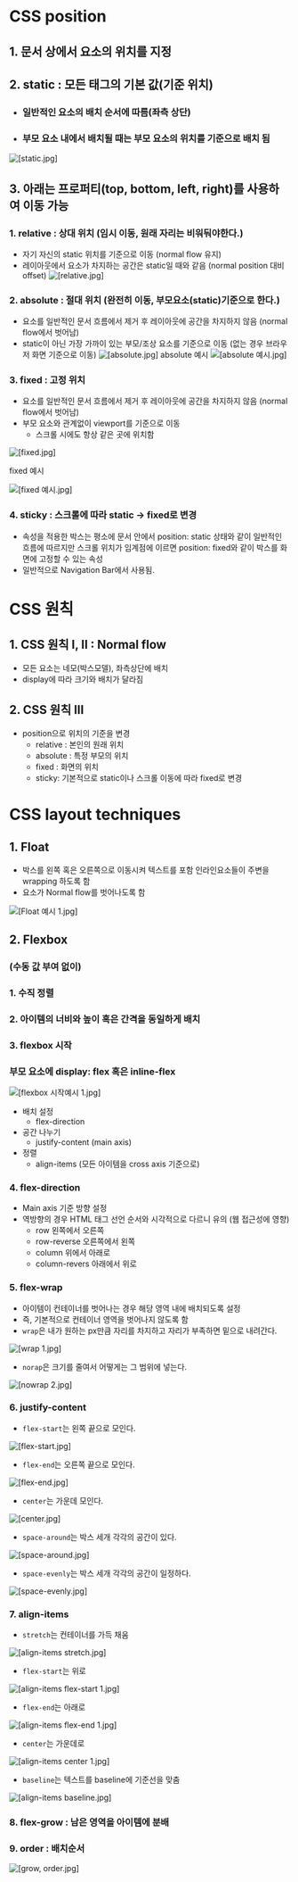 # CSS position
## 1. 문서 상에서 요소의 위치를 지정
## 2. static : 모든 태그의 기본 값(기준 위치)
- ### 일반적인 요소의 배치 순서에 따름(좌측 상단)
- ### 부모 요소 내에서 배치될 때는 부모 요소의 위치를 기준으로 배치 됨

![[static.jpg]](https://github.com/star2871/TIL/blob/master/web/web%203%EC%9D%BC%EC%B0%A8/web%203%EC%9D%BC%EC%B0%A8%20%EB%B3%B5%EC%8A%B5/%EC%9D%B4%EB%AF%B8%EC%A7%80%20%EC%9E%90%EB%A3%8C/static.jpg)

## 3. 아래는 프로퍼티(top, bottom, left, right)를 사용하여 이동 가능
### 1. relative : 상대 위치 (임시 이동, 원래 자리는 비워둬야한다.)
- 자기 자신의 static 위치를 기준으로 이동 (normal flow 유지)
- 레이아웃에서 요소가 차지하는 공간은 static일 때와 같음 (normal position 대비 offset)
![[relative.jpg]](https://github.com/star2871/TIL/blob/master/web/web%203%EC%9D%BC%EC%B0%A8/web%203%EC%9D%BC%EC%B0%A8%20%EB%B3%B5%EC%8A%B5/%EC%9D%B4%EB%AF%B8%EC%A7%80%20%EC%9E%90%EB%A3%8C/relative.jpg)
### 2. absolute : 절대 위치 (완전히 이동, 부모요소(static)기준으로 한다.)
- 요소를 일반적인 문서 흐름에서 제거 후 레이아웃에 공간을 차지하지 않음 (normal flow에서 벗어남) 
- static이 아닌 가장 가까이 있는 부모/조상 요소를 기준으로 이동 (없는 경우 브라우저 화면 기준으로 이동)
![[absolute.jpg]](https://github.com/star2871/TIL/blob/master/web/web%203%EC%9D%BC%EC%B0%A8/web%203%EC%9D%BC%EC%B0%A8%20%EB%B3%B5%EC%8A%B5/%EC%9D%B4%EB%AF%B8%EC%A7%80%20%EC%9E%90%EB%A3%8C/absolute.jpg)
absolute 예시
![[absolute 예시.jpg]](https://github.com/star2871/TIL/blob/master/web/web%203%EC%9D%BC%EC%B0%A8/web%203%EC%9D%BC%EC%B0%A8%20%EB%B3%B5%EC%8A%B5/%EC%9D%B4%EB%AF%B8%EC%A7%80%20%EC%9E%90%EB%A3%8C/absolute%20%EC%98%88%EC%8B%9C.jpg)
### 3. fixed : 고정 위치
- 요소를 일반적인 문서 흐름에서 제거 후 레이아웃에 공간을 차지하지 않음 (normal flow에서 벗어남)
- 부모 요소와 관계없이 viewport를 기준으로 이동
	- 스크롤 시에도 항상 같은 곳에 위치함

![[fixed.jpg]](https://github.com/star2871/TIL/blob/master/web/web%203%EC%9D%BC%EC%B0%A8/web%203%EC%9D%BC%EC%B0%A8%20%EB%B3%B5%EC%8A%B5/%EC%9D%B4%EB%AF%B8%EC%A7%80%20%EC%9E%90%EB%A3%8C/fixed.jpg)

fixed 예시

![[fixed 예시.jpg]](https://github.com/star2871/TIL/blob/master/web/web%203%EC%9D%BC%EC%B0%A8/web%203%EC%9D%BC%EC%B0%A8%20%EB%B3%B5%EC%8A%B5/%EC%9D%B4%EB%AF%B8%EC%A7%80%20%EC%9E%90%EB%A3%8C/fixed%20%EC%98%88%EC%8B%9C.jpg)
### 4. sticky : 스크롤에 따라 static -> fixed로 변경
- 속성을 적용한 박스는 평소에 문서 안에서 position: static 상태와 같이 일반적인 흐름에 따르지만 스크롤 위치가 임계점에 이르면 position: fixed와 같이 박스를 화면에 고정할 수 있는 속성
- 일반적으로 Navigation Bar에서 사용됨.

# CSS 원칙
## 1. CSS 원칙 I, II : Normal flow 
- 모든 요소는 네모(박스모델), 좌측상단에 배치 
- display에 따라 크기와 배치가 달라짐
## 2. CSS 원칙 III
- position으로 위치의 기준을 변경 
	- relative : 본인의 원래 위치
	- absolute : 특정 부모의 위치
	- fixed : 화면의 위치
	- sticky: 기본적으로 static이나 스크롤 이동에 따라 fixed로 변경

# CSS layout techniques
## 1. Float
- 박스를 왼쪽 혹은 오른쪽으로 이동시켜 텍스트를 포함 인라인요소들이 주변을 wrapping 하도록 함 
- 요소가 Normal flow를 벗어나도록 함

![[Float 예시 1.jpg]](https://github.com/star2871/TIL/blob/master/web/web%203%EC%9D%BC%EC%B0%A8/web%203%EC%9D%BC%EC%B0%A8%20%EB%B3%B5%EC%8A%B5/%EC%9D%B4%EB%AF%B8%EC%A7%80%20%EC%9E%90%EB%A3%8C/Float%20%EC%98%88%EC%8B%9C.jpg)

## 2. Flexbox
### (수동 값 부여 없이) 
### 1. 수직 정렬 
### 2. 아이템의 너비와 높이 혹은 간격을 동일하게 배치
### 3. flexbox 시작
### 부모 요소에 display: flex 혹은 inline-flex
![[flexbox 시작예시 1.jpg]](https://github.com/star2871/TIL/blob/master/web/web%203%EC%9D%BC%EC%B0%A8/web%203%EC%9D%BC%EC%B0%A8%20%EB%B3%B5%EC%8A%B5/%EC%9D%B4%EB%AF%B8%EC%A7%80%20%EC%9E%90%EB%A3%8C/flexbox%20%EC%8B%9C%EC%9E%91%EC%98%88%EC%8B%9C.jpg)
- 배치 설정
	- flex-direction
- 공간 나누기
	- justify-content (main axis)
- 정렬 
	- align-items (모든 아이템을 cross axis 기준으로)
### 4. flex-direction
- Main axis 기준 방향 설정 
- 역방향의 경우 HTML 태그 선언 순서와 시각적으로 다르니 유의 (웹 접근성에 영향)
	- row 왼쪽에서 오른쪽
	- row-reverse 오른쪽에서 왼쪽
	- column 위에서 아래로
	- column-revers 아래에서 위로
### 5. flex-wrap
- 아이템이 컨테이너를 벗어나는 경우 해당 영역 내에 배치되도록 설정
- 즉, 기본적으로 컨테이너 영역을 벗어나지 않도록 함
- `wrap`은 내가 원하는 px만큼 자리를 차지하고 자리가 부족하면 밑으로 내려간다.

![[wrap 1.jpg]](https://github.com/star2871/TIL/blob/master/web/web%203%EC%9D%BC%EC%B0%A8/web%203%EC%9D%BC%EC%B0%A8%20%EB%B3%B5%EC%8A%B5/%EC%9D%B4%EB%AF%B8%EC%A7%80%20%EC%9E%90%EB%A3%8C/wrap.jpg)
- `norap`은 크기를 줄여서 어떻게는 그 범위에 넣는다.

![[nowrap 2.jpg]](https://github.com/star2871/TIL/blob/master/web/web%203%EC%9D%BC%EC%B0%A8/web%203%EC%9D%BC%EC%B0%A8%20%EB%B3%B5%EC%8A%B5/%EC%9D%B4%EB%AF%B8%EC%A7%80%20%EC%9E%90%EB%A3%8C/nowrap.jpg)
### 6. justify-content
- `flex-start`는 왼쪽 끝으로 모인다.

![[flex-start.jpg]](https://github.com/star2871/TIL/blob/master/web/web%203%EC%9D%BC%EC%B0%A8/web%203%EC%9D%BC%EC%B0%A8%20%EB%B3%B5%EC%8A%B5/%EC%9D%B4%EB%AF%B8%EC%A7%80%20%EC%9E%90%EB%A3%8C/flex-start.jpg)
- `flex-end`는 오른쪽 끝으로 모인다.

![[flex-end.jpg]](https://github.com/star2871/TIL/blob/master/web/web%203%EC%9D%BC%EC%B0%A8/web%203%EC%9D%BC%EC%B0%A8%20%EB%B3%B5%EC%8A%B5/%EC%9D%B4%EB%AF%B8%EC%A7%80%20%EC%9E%90%EB%A3%8C/flex-end.jpg)
- `center`는 가운데 모인다.

![[center.jpg]](https://github.com/star2871/TIL/blob/master/web/web%203%EC%9D%BC%EC%B0%A8/web%203%EC%9D%BC%EC%B0%A8%20%EB%B3%B5%EC%8A%B5/%EC%9D%B4%EB%AF%B8%EC%A7%80%20%EC%9E%90%EB%A3%8C/center.jpg)
- `space-around`는 박스 세개 각각의 공간이 있다.

![[space-around.jpg]](https://github.com/star2871/TIL/blob/master/web/web%203%EC%9D%BC%EC%B0%A8/web%203%EC%9D%BC%EC%B0%A8%20%EB%B3%B5%EC%8A%B5/%EC%9D%B4%EB%AF%B8%EC%A7%80%20%EC%9E%90%EB%A3%8C/space-around.jpg)
- `space-evenly`는 박스 세개 각각의 공간이 일정하다.

![[space-evenly.jpg]](https://github.com/star2871/TIL/blob/master/web/web%203%EC%9D%BC%EC%B0%A8/web%203%EC%9D%BC%EC%B0%A8%20%EB%B3%B5%EC%8A%B5/%EC%9D%B4%EB%AF%B8%EC%A7%80%20%EC%9E%90%EB%A3%8C/space-evenly.jpg)
### 7. align-items
- `stretch`는 컨테이너를 가득 채움

![[align-items stretch.jpg]](https://github.com/star2871/TIL/blob/master/web/web%203%EC%9D%BC%EC%B0%A8/web%203%EC%9D%BC%EC%B0%A8%20%EB%B3%B5%EC%8A%B5/%EC%9D%B4%EB%AF%B8%EC%A7%80%20%EC%9E%90%EB%A3%8C/align-items%20stretch.jpg)
- `flex-start`는 위로

![[align-items flex-start 1.jpg]](https://github.com/star2871/TIL/blob/master/web/web%203%EC%9D%BC%EC%B0%A8/web%203%EC%9D%BC%EC%B0%A8%20%EB%B3%B5%EC%8A%B5/%EC%9D%B4%EB%AF%B8%EC%A7%80%20%EC%9E%90%EB%A3%8C/align-items%20flex-start.jpg)
- `flex-end`는 아래로

![[align-items flex-end 1.jpg]](https://github.com/star2871/TIL/blob/master/web/web%203%EC%9D%BC%EC%B0%A8/web%203%EC%9D%BC%EC%B0%A8%20%EB%B3%B5%EC%8A%B5/%EC%9D%B4%EB%AF%B8%EC%A7%80%20%EC%9E%90%EB%A3%8C/align-items%20flex-end.jpg)
- `center`는 가운데로

![[align-items center 1.jpg]](https://github.com/star2871/TIL/blob/master/web/web%203%EC%9D%BC%EC%B0%A8/web%203%EC%9D%BC%EC%B0%A8%20%EB%B3%B5%EC%8A%B5/%EC%9D%B4%EB%AF%B8%EC%A7%80%20%EC%9E%90%EB%A3%8C/align-items%20center.jpg)
- `baseline`는 텍스트를 baseline에 기준선을 맞춤

![[align-items baseline.jpg]](https://github.com/star2871/TIL/blob/master/web/web%203%EC%9D%BC%EC%B0%A8/web%203%EC%9D%BC%EC%B0%A8%20%EB%B3%B5%EC%8A%B5/%EC%9D%B4%EB%AF%B8%EC%A7%80%20%EC%9E%90%EB%A3%8C/align-items%20baseline.jpg)
### 8. flex-grow : 남은 영역을 아이템에 분배
### 9. order : 배치순서
![[grow, order.jpg]](https://github.com/star2871/TIL/blob/master/web/web%203%EC%9D%BC%EC%B0%A8/web%203%EC%9D%BC%EC%B0%A8%20%EB%B3%B5%EC%8A%B5/%EC%9D%B4%EB%AF%B8%EC%A7%80%20%EC%9E%90%EB%A3%8C/grow%2C%20order.jpg)